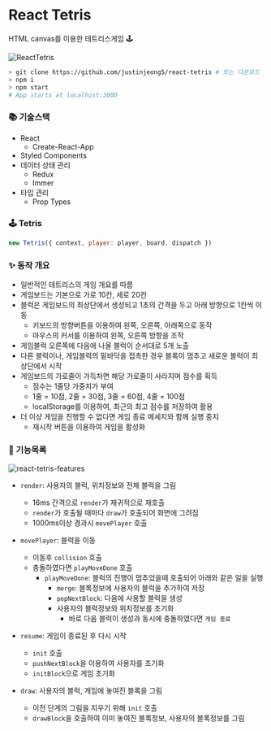 # React Tetris 

HTML canvas를 이용한 테트리스게임 🕹️

![ReactTetris](https://user-images.githubusercontent.com/44011462/112267654-23a84200-8cb9-11eb-84bf-0fd6a9fa326c.gif)

```bash
> git clone https://github.com/justinjeong5/react-tetris # 또는 다운로드
> npm i
> npm start
# App starts at localhost:3000
```

### 📚 기술스택
- React
  - Create-React-App
- Styled Components
- 데이터 상태 관리
  - Redux
  - Immer
- 타입 관리
  - Prop Types

### 🕹️ Tetris

```javascript
new Tetris({ context, player: player, board, dispatch })
```

### ✨ 동작 개요
- 일반적인 테트리스의 게임 개요를 따름
- 게임보드는 기본으로 가로 10칸, 세로 20칸
- 블럭은 게임보드의 최상단에서 생성되고 1초의 간격을 두고 아래 방향으로 1칸씩 이동
  - 키보드의 방향버튼을 이용하여 왼쪽, 오른쪽, 아래쪽으로 동작
  - 마우스의 커서를 이용하여 왼쪽, 오른쪽 방향을 조작
- 게임블럭 오른쪽에 다음에 나올 블럭이 순서대로 5개 노출
- 다른 블럭이나, 게임블럭의 밑바닥을 접촉한 경우 블록이 멈추고 새로운 블럭이 최상단에서 시작
- 게임보드의 가로줄이 가득차면 해당 가로줄이 사라지며 점수를 획득
  - 점수는 1줄당 가중치가 부여
  - 1줄 = 10점, 2줄 = 30점, 3줄 = 60점, 4줄 = 100점
  - localStorage를 이용하여, 최근의 최고 점수를 저장하여 활용
- 더 이상 게임을 진행할 수 없다면 게임 종료 메세지와 함께 실행 중지
  - 재시작 버튼을 이용하여 게임을 활성화

### 🧰 기능목록
![react-tetris-features](https://user-images.githubusercontent.com/44011462/112276552-3a07cb00-8cc4-11eb-9b49-e9d4f2379721.png)

- `render`: 사용자의 블럭, 위치정보와 전체 블럭을 그림
  - 16ms 간격으로 `render`가 재귀적으로 재호출
  - `render`가 호출될 때마다 `draw`가 호출되어 화면에 그려짐
  - 1000ms이상 경과시 `movePlayer` 호출

- `movePlayer`: 블럭을 이동
  - 이동후 `collision` 호출
  - 충돌하였다면 `playMoveDone` 호출
    - `playMoveDone`: 블럭의 진행이 멈추었을때 호출되어 아래와 같은 일을 실행
      - `merge`: 블록정보에 사용자의 블럭을 추가하여 저장
      - `popNextBlock`: 다음에 사용할 블럭을 생성
      - 사용자의 블럭정보와 위치정보를 초기화
        - 바로 다음 블럭이 생성과 동시에 충돌하였다면 `게임 종료`  

- `resume`: 게임이 종료된 후 다시 시작
  - `init` 호출
  - `pushNextBlock`을 이용하여 사용자를 초기화
  - `initBlock`으로 게임 초기화

- `draw`: 사용자의 블럭, 게임에 놓여진 블록을 그림
  - 이전 단계의 그림을 지우기 위해 `init` 호출
  - `drawBlock`을 호출하여 이미 놓여진 블록정보, 사용자의 블록정보를 그림
